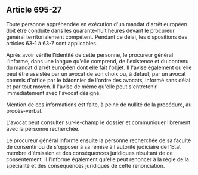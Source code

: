 Article 695-27
----
Toute personne appréhendée en exécution d'un mandat d'arrêt européen doit être
conduite dans les quarante-huit heures devant le procureur général
territorialement compétent. Pendant ce délai, les dispositions des articles 63-1
à 63-7 sont applicables.

Après avoir vérifié l'identité de cette personne, le procureur général
l'informe, dans une langue qu'elle comprend, de l'existence et du contenu du
mandat d'arrêt européen dont elle fait l'objet. Il l'avise également qu'elle
peut être assistée par un avocat de son choix ou, à défaut, par un avocat commis
d'office par le bâtonnier de l'ordre des avocats, informé sans délai et par tout
moyen. Il l'avise de même qu'elle peut s'entretenir immédiatement avec l'avocat
désigné.

Mention de ces informations est faite, à peine de nullité de la procédure, au
procès-verbal.

L'avocat peut consulter sur-le-champ le dossier et communiquer librement avec la
personne recherchée.

Le procureur général informe ensuite la personne recherchée de sa faculté de
consentir ou de s'opposer à sa remise à l'autorité judiciaire de l'Etat membre
d'émission et des conséquences juridiques résultant de ce consentement. Il
l'informe également qu'elle peut renoncer à la règle de la spécialité et des
conséquences juridiques de cette renonciation.
